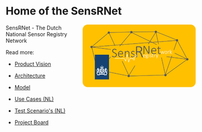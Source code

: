 # Home of the SensRNet

<img src="images/SensRNet-logo.png" width="300" align="right">

SensRNet - The Dutch National Sensor Registry Network

Read more:

- [Product Vision](docs/ProductVision.md)
- [Architecture](docs/Architecture.md)
- [Model](docs/Model.md)
- [Use Cases (NL)](docs/UseCasesNL.md)
- [Test Scenario's (NL)](docs/TestScenariosNL.md)


- [Project Board](https://github.com/orgs/kadaster-labs/projects/1?fullscreen=true)
